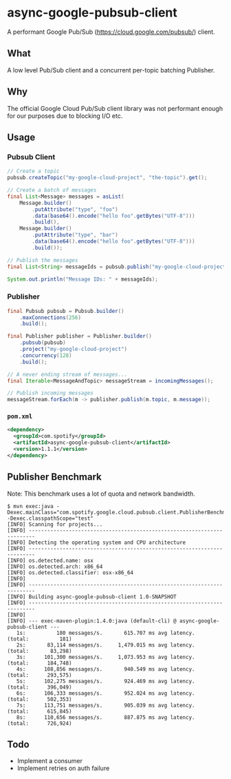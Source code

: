 async-google-pubsub-client
==========================

A performant Google Pub/Sub (https://cloud.google.com/pubsub/) client.

What
----

A low level Pub/Sub client and a concurrent per-topic batching Publisher. 

Why
---
The official Google Cloud Pub/Sub client library was not performant enough for our purposes due to blocking I/O etc.

Usage
-----

### Pubsub Client

```java
// Create a topic
pubsub.createTopic("my-google-cloud-project", "the-topic").get();

// Create a batch of messages
final List<Message> messages = asList(
    Message.builder()
        .putAttribute("type", "foo")
        .data(base64().encode("hello foo".getBytes("UTF-8")))
        .build(),
    Message.builder()
        .putAttribute("type", "bar")
        .data(base64().encode("hello foo".getBytes("UTF-8")))
        .build());

// Publish the messages
final List<String> messageIds = pubsub.publish("my-google-cloud-project", "the-topic", messages).get();

System.out.println("Message IDs: " + messageIds);
```

### Publisher

```java
final Pubsub pubsub = Pubsub.builder()
    .maxConnections(256)
    .build();

final Publisher publisher = Publisher.builder()
    .pubsub(pubsub)
    .project("my-google-cloud-project")
    .concurrency(128)
    .build();

// A never ending stream of messages...
final Iterable<MessageAndTopic> messageStream = incomingMessages();

// Publish incoming messages
messageStream.forEach(m -> publisher.publish(m.topic, m.message));
```

### `pom.xml`

```xml
<dependency>
  <groupId>com.spotify</groupId>
  <artifactId>async-google-pubsub-client</artifactId>
  <version>1.1.1</version>
</dependency>
```


Publisher Benchmark
-------------------

Note: This benchmark uses a lot of quota and network bandwidth.

```
$ mvn exec:java -Dexec.mainClass="com.spotify.google.cloud.pubsub.client.PublisherBenchmark" -Dexec.classpathScope="test"
[INFO] Scanning for projects...
[INFO] ------------------------------------------------------------------------
[INFO] Detecting the operating system and CPU architecture
[INFO] ------------------------------------------------------------------------
[INFO] os.detected.name: osx
[INFO] os.detected.arch: x86_64
[INFO] os.detected.classifier: osx-x86_64
[INFO]
[INFO] ------------------------------------------------------------------------
[INFO] Building async-google-pubsub-client 1.0-SNAPSHOT
[INFO] ------------------------------------------------------------------------
[INFO]
[INFO] --- exec-maven-plugin:1.4.0:java (default-cli) @ async-google-pubsub-client ---
   1s:          180 messages/s.       615.707 ms avg latency.    (total:          181)
   2s:       83,114 messages/s.     1,479.015 ms avg latency.    (total:       83,298)
   3s:      101,300 messages/s.     1,073.953 ms avg latency.    (total:      184,748)
   4s:      108,856 messages/s.       940.549 ms avg latency.    (total:      293,575)
   5s:      102,275 messages/s.       924.469 ms avg latency.    (total:      396,049)
   6s:      106,333 messages/s.       952.024 ms avg latency.    (total:      502,353)
   7s:      113,751 messages/s.       905.039 ms avg latency.    (total:      615,845)
   8s:      110,656 messages/s.       887.875 ms avg latency.    (total:      726,924)
```

Todo
----
* Implement a consumer
* Implement retries on auth failure
